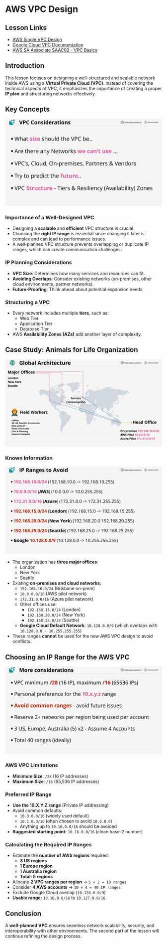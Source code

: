 # AWS VPC Design

## Lesson Links

- [AWS Single VPC Design](https://aws.amazon.com/answers/networking/aws-single-vpc-design/)
- [Google Cloud VPC Documentation](https://cloud.google.com/vpc/docs/vpc)
- [AWS SA Associate SAAC02 - VPC Basics](https://github.com/acantril/aws-sa-associate-saac02/tree/master/07-VPC-Basics/01_vpc_sizing_and_structure)

## Introduction

This lesson focuses on designing a well-structured and scalable network inside AWS using a **Virtual Private Cloud (VPC)**. Instead of covering the technical aspects of VPC, it emphasizes the importance of creating a proper **IP plan** and structuring networks effectively.

## Key Concepts

![alt text](image.png)

### Importance of a Well-Designed VPC

- Designing a **scalable** and **efficient** VPC structure is crucial.
- Choosing the **right IP range** is essential since changing it later is complex and can lead to performance issues.
- A well-planned VPC structure prevents overlapping or duplicate IP ranges, which can create communication challenges.

### IP Planning Considerations

- **VPC Size**: Determines how many services and resources can fit.
- **Avoiding Overlaps**: Consider existing networks (on-premises, other cloud environments, partner networks).
- **Future-Proofing**: Think ahead about potential expansion needs.

### Structuring a VPC

- Every network includes multiple **tiers**, such as:
  - Web Tier
  - Application Tier
  - Database Tier
- AWS **Availability Zones (AZs)** add another layer of complexity.

## Case Study: Animals for Life Organization

![alt text](image-1.png)

### Known Information

![alt text](image-2.png)

- The organization has **three major offices**:
  - London
  - New York
  - Seattle
- Existing **on-premises and cloud networks**:
  - `192.168.10.0/24` (Brisbane on-prem)
  - `10.0.0.0/16` (AWS pilot network)
  - `172.31.0.0/16` (Azure pilot network)
  - Other offices use:
    - `192.168.15.0/24` (London)
    - `192.168.20.0/24` (New York)
    - `192.168.25.0/24` (Seattle)
  - **Google Cloud Default Network**: `10.128.0.0/9` (which overlaps with `10.128.0.0 - 10.255.255.255`)
- These ranges **cannot** be used for the new AWS VPC design to avoid conflicts.

## Choosing an IP Range for the AWS VPC

![alt text](image-3.png)

### AWS VPC Limitations

- **Minimum Size**: `/28` (16 IP addresses)
- **Maximum Size**: `/16` (65,536 IP addresses)

### Preferred IP Range

- **Use the 10.X.Y.Z range** (Private IP addressing)
- Avoid common defaults:
  - `10.0.0.0/16` (widely used default)
  - `10.1.0.0/16` (often chosen to avoid `10.0.0.0`)
  - Anything up to `10.10.0.0/16` should be avoided
- **Suggested starting point:** `10.16.0.0/16` (clean base-2 number)

### Calculating the Required IP Ranges

- Estimate the **number of AWS regions** required:
  - **3 US regions**
  - **1 Europe region**
  - **1 Australia region**
  - **Total: 5 regions**
- Allocate **2 VPC ranges per region** → `5 × 2 = 10 ranges`
- Consider **4 AWS accounts** → `10 × 4 = 40 IP ranges`
- Exclude Google Cloud overlap (`10.128.0.0/9`)
- **Usable range:** `10.16.0.0/16` to `10.127.0.0/16`

## Conclusion

A **well-planned VPC** ensures seamless network scalability, security, and interoperability with other environments. The second part of the lesson will continue refining the design process.
